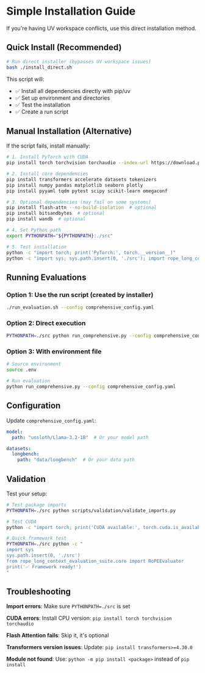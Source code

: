# Simple Installation Guide

If you're having UV workspace conflicts, use this direct installation method.

## Quick Install (Recommended)

```bash
# Run direct installer (bypasses UV workspace issues)
bash ./install_direct.sh
```

This script will:
- ✅ Install all dependencies directly with pip/uv
- ✅ Set up environment and directories  
- ✅ Test the installation
- ✅ Create a run script

## Manual Installation (Alternative)

If the script fails, install manually:

```bash
# 1. Install PyTorch with CUDA
pip install torch torchvision torchaudio --index-url https://download.pytorch.org/whl/cu121

# 2. Install core dependencies
pip install transformers accelerate datasets tokenizers
pip install numpy pandas matplotlib seaborn plotly
pip install pyyaml tqdm pytest scipy scikit-learn omegaconf

# 3. Optional dependencies (may fail on some systems)
pip install flash-attn --no-build-isolation  # optional
pip install bitsandbytes  # optional
pip install wandb  # optional

# 4. Set Python path
export PYTHONPATH="${PYTHONPATH}:./src"

# 5. Test installation
python -c "import torch; print('PyTorch:', torch.__version__)"
python -c "import sys; sys.path.insert(0, './src'); import rope_long_context_evaluation_suite; print('Package works!')"
```

## Running Evaluations

### Option 1: Use the run script (created by installer)
```bash
./run_evaluation.sh --config comprehensive_config.yaml
```

### Option 2: Direct execution
```bash
PYTHONPATH=./src python run_comprehensive.py --config comprehensive_config.yaml
```

### Option 3: With environment file
```bash
# Source environment
source .env

# Run evaluation  
python run_comprehensive.py --config comprehensive_config.yaml
```

## Configuration

Update `comprehensive_config.yaml`:

```yaml
model:
  path: "unsloth/Llama-3.2-1B"  # Or your model path

datasets:
  longbench:
    path: "data/longbench"  # Or your data path
```

## Validation

Test your setup:

```bash
# Test package imports
PYTHONPATH=./src python scripts/validation/validate_imports.py

# Test CUDA
python -c "import torch; print('CUDA available:', torch.cuda.is_available())"

# Quick framework test  
PYTHONPATH=./src python -c "
import sys
sys.path.insert(0, './src')
from rope_long_context_evaluation_suite.core import RoPEEvaluator
print('✅ Framework ready!')
"
```

## Troubleshooting

**Import errors**: Make sure `PYTHONPATH=./src` is set

**CUDA errors**: Install CPU version: `pip install torch torchvision torchaudio`

**Flash Attention fails**: Skip it, it's optional

**Transformers version issues**: Update: `pip install transformers>=4.30.0`

**Module not found**: Use: `python -m pip install <package>` instead of `pip install`